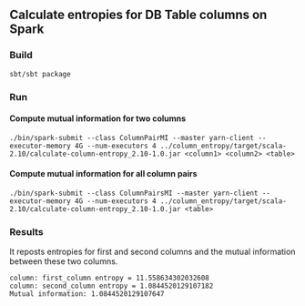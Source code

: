 
## Calculate entropies for DB Table columns on Spark

### Build

    sbt/sbt package

### Run

#### Compute mutual information for two columns 
    ./bin/spark-submit --class ColumnPairMI --master yarn-client --executor-memory 4G --num-executors 4 ../column_entropy/target/scala-2.10/calculate-column-entropy_2.10-1.0.jar <column1> <column2> <table>

#### Compute mutual information for all column pairs
 
    ./bin/spark-submit --class ColumnPairsMI --master yarn-client --executor-memory 4G --num-executors 4 ../column_entropy/target/scala-2.10/calculate-column-entropy_2.10-1.0.jar <table>
 
### Results

It reposts entropies for first and second columns and the mutual information between these two columns.

    column: first_column entropy = 11.558634302032608
    column: second_column entropy = 1.0844520129107182
    Mutual information: 1.0844520129107647

   
